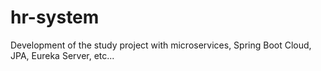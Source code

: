 # hr-system
Development of the study project with microservices, Spring Boot Cloud, JPA, Eureka Server, etc...
